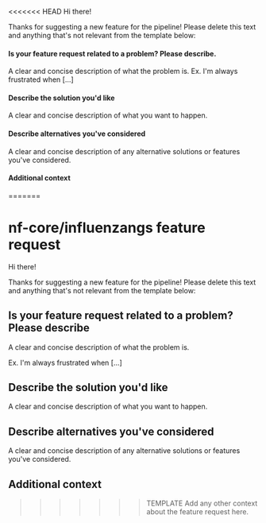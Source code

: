 <<<<<<< HEAD
Hi there!

Thanks for suggesting a new feature for the pipeline! Please delete this text and anything that's not relevant from the template below:

#### Is your feature request related to a problem? Please describe.
A clear and concise description of what the problem is.
Ex. I'm always frustrated when [...]

#### Describe the solution you'd like
A clear and concise description of what you want to happen.

#### Describe alternatives you've considered
A clear and concise description of any alternative solutions or features you've considered.

#### Additional context
=======
# nf-core/influenzangs feature request

Hi there!

Thanks for suggesting a new feature for the pipeline!
Please delete this text and anything that's not relevant from the template below:

## Is your feature request related to a problem? Please describe

A clear and concise description of what the problem is.

Ex. I'm always frustrated when [...]

## Describe the solution you'd like

A clear and concise description of what you want to happen.

## Describe alternatives you've considered

A clear and concise description of any alternative solutions or features you've considered.

## Additional context

>>>>>>> TEMPLATE
Add any other context about the feature request here.
